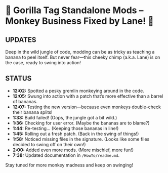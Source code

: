 # 🐒 Gorilla Tag Standalone Mods – Monkey Business Fixed by Lane! 🐒

## UPDATES
Deep in the wild jungle of code, modding can be as tricky as teaching a banana to peel itself. But never fear—this cheeky chimp (a.k.a. Lane) is on the case, ready to swing into action!

## STATUS
- **12:02:** Spotted a pesky gremlin monkeying around in the code.
- **12:05:** Swung into action with a patch that’s more effective than a barrel of bananas.
- **12:07:** Testing the new version—because even monkeys double-check their banana splits!
- **1:33:** Build failed! (Oops, the jungle got a bit wild.)
- **1:36:** Checking for user error. (Maybe the bananas are to blame?)
- **1:44:** Re-testing... (Keeping those bananas in line!)
- **1:45:** Rolling out a fresh patch. (Back in the swing of things!)
- **1:58:** Noticed missing files in the signature. (Looks like some files decided to swing off on their own!)
- **2:00:** Added even more mods. (More mischief, more fun!)
- **7:38:** Updated documentation in `/HowTo/readme.md`.

Stay tuned for more monkey madness and keep on swinging!
